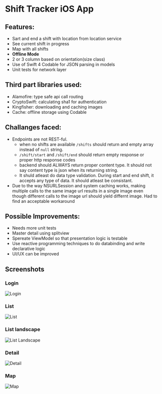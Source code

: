 # Shift Tracker iOS App

## Features:

* Sart and end a shift with location from location service
* See current shift in progress
* Map with all shifts
* **Offline Mode**
* 2 or 3 column based on orientation(size class)
* Use of Swift 4 Codable for JSON parsing in models
* Unit tests for network layer

## Third part libraries used:

* Alamofire: type safe api call routing
* CryptoSwift: calculating sha1 for authentication
* Kingfisher: downloading and caching images
* Cache: offline storage using Codable

## Challanges faced:

* Endpoints are not REST-ful.
	* when no shifts are available `/shifts` should return and empty array instead of `null` string.
	* `/shift/start` and `/shift/end` should return empty response or proper http response codes
	* backend should ALWAYS return proper content type. It should not say content type is json when its returning string.
	* It shuld atleast do data type validation. During start and end shift, it accepts any type of data. It should atleast be consistant.
* Due to the way NSURLSession and system caching works, making multiple calls to the same image url results in a single image even though different calls to the image url should yield differnt image. Had to find an acceptable workaround

## Possible Improvements:

* Needs more unit tests
* Master detail using splitview
* Spereate ViewModel so that presentation logic is testable
* Use reactive programming techniques to do databinding and write declarative logic
* UI/UX can be improved


## Screenshots

### Login
![Login](screenshots/login.png)
### List
![List](screenshots/list.png)
### List landscape
![List Landscape](screenshots/list-landscape.png)
### Detail
![Detail](screenshots/detail.png)
### Map
![Map](screenshots/map.png)